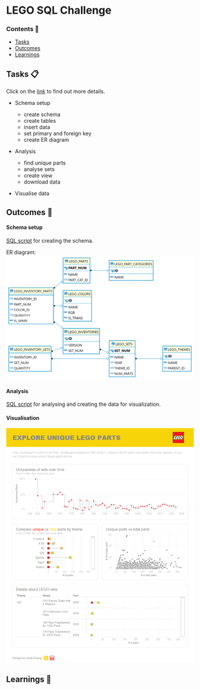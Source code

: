 # LEGO SQL Challenge

### Contents 📖
- [Tasks](#tasks)
- [Outcomes](#outcomes)
- [Learnings](#learnings)

<a name="tasks"></a>
## Tasks 📋
Click on the [link](https://github.com/wjsutton/lego_analysis_challenge) to find out more details.

- Schema setup
  - create schema
  - create tables
  - insert data
  - set primary and foreign key
  - create ER diagram

- Analysis
  - find unique parts
  - analyse sets
  - create view
  - download data

- Visualise data

<a name="outcomes"></a>
## Outcomes 🟰
#### Schema setup
[SQL script](https://github.com/duonglindaa/SQL_challenges/blob/main/LEGO%20SQL%20Challenge/SQL%20script.sql) for creating the schema.

ER diagram:
![Screenshot](https://github.com/duonglindaa/SQL_challenges/blob/main/LEGO%20SQL%20Challenge/ER%20diagram.png?raw=true)


#### Analysis
[SQL script](https://github.com/duonglindaa/SQL_challenges/blob/main/LEGO%20SQL%20Challenge/SQL%20script.sql) for analysing and creating the data for visualization.

#### Visualisation
![Screenshot](https://github.com/duonglindaa/SQL_challenges/blob/main/LEGO%20SQL%20Challenge/Dashboard%201.png?raw=true)

<a name="learnings"></a>
## Learnings 🧠

